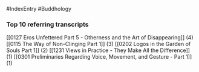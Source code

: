 #IndexEntry #Buddhology

### Top 10 referring transcripts
[[0127 Eros Unfettered Part 5 - Otherness and the Art of Disappearing]] (4)
[[0115 The Way of Non-Clinging Part 1]] (3)
[[0202 Logos in the Garden of Souls Part 1]] (2)
[[1231 Views in Practice - They Make All the Difference]] (1)
[[0301 Preliminaries Regarding Voice, Movement, and Gesture - Part 1]] (1)

